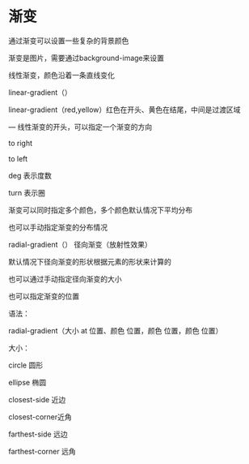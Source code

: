 # 渐变



通过渐变可以设置一些复杂的背景颜色

渐变是图片，需要通过background-image来设置



线性渐变，颜色沿着一条直线变化

linear-gradient（）



linear-gradient（red,yellow）红色在开头、黄色在结尾，中间是过渡区域

— 线性渐变的开头，可以指定一个渐变的方向

to right

to left

deg 表示度数

turn 表示圈



渐变可以同时指定多个颜色，多个颜色默认情况下平均分布

也可以手动指定渐变的分布情况





radial-gradient（） 径向渐变（放射性效果）

默认情况下径向渐变的形状根据元素的形状来计算的

也可以通过手动指定径向渐变的大小



也可以指定渐变的位置

语法：

radial-gradient（大小 at 位置、颜色 位置，颜色 位置，颜色 位置）

大小：

circle 圆形

ellipse 椭圆

closest-side 近边

closest-corner近角

farthest-side 远边

farthest-corner 远角

